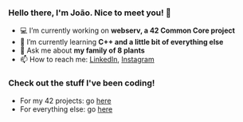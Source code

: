 ### Hello there, I'm João. Nice to meet you! 👋

- 💻 I’m currently working on **webserv, a 42 Common Core project**
- 📖 I’m currently learning **C++ and a little bit of everything else**
- 🌱 Ask me about **my family of 8 plants**
- 📫 How to reach me: [LinkedIn](https://www.linkedin.com/in/joao-aiveca-caseiro/), [Instagram](https://www.instagram.com/joaoaivecac/)

### Check out the stuff I've been coding!
- For my 42 projects: go [here](https://github.com/joao-aiveca-caseiro/42-common-core)
- For everything else: go [here](https://github.com/joao-aiveca-caseiro/personal-projects)
